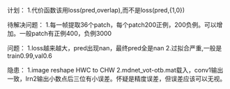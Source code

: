 计划：
1.代价函数该用loss(pred,overlap),而不是loss(pred,{1,0})

待解决问题：
1.每一帧提取36个patch，每个patch200正例，200负例。可以增加。一般patch有正例400，负例3000

问题：
1.loss越来越大，pred出现nan，最终pred全是nan
2.过拟合严重,一般是train0.99,val0.6

隐患：
1.image reshape HWC to CHW
2.mdnet_vot-otb.mat载入，conv1输出一致，lrn2输出小数点后三位有小误差。怀疑是精度误差，但误差应该可以无视。

